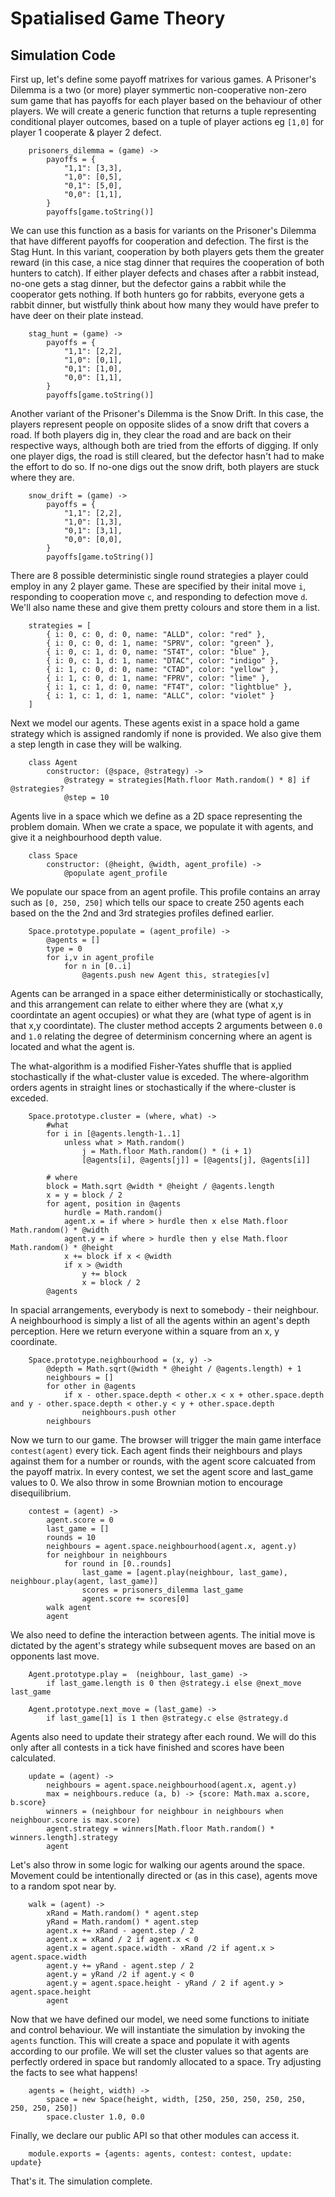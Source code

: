 # Spatialised Game Theory

## Simulation Code

First up, let's define some payoff matrixes for various games.  A Prisoner's Dilemma is a two (or more) player symmertic non-cooperative non-zero sum game that has payoffs for each player based on the behaviour of other players.  We will create a generic function that returns a tuple representing conditional player outcomes, based on a tuple of player actions eg `[1,0]` for player 1 cooperate & player 2 defect.


		prisoners_dilemma = (game) ->
			payoffs = {
				"1,1": [3,3],
				"1,0": [0,5],
				"0,1": [5,0],
				"0,0": [1,1],
			}
			payoffs[game.toString()]


We can use this function as a basis for variants on the Prisoner's Dilemma that have different payoffs for cooperation and defection. The first is the Stag Hunt. In this variant, cooperation by both players gets them the greater reward (in this case, a nice stag dinner that requires the cooperation of both hunters to catch). If either player defects and chases after a rabbit instead, no-one gets a stag dinner, but the defector gains a rabbit while the cooperator gets nothing. If both hunters go for rabbits, everyone gets a rabbit dinner, but wistfully think about how many they would have prefer to have deer on their plate instead.

		stag_hunt = (game) ->
			payoffs = {
				"1,1": [2,2],
				"1,0": [0,1],
				"0,1": [1,0],
				"0,0": [1,1],
			}
			payoffs[game.toString()]

Another variant of the Prisoner's Dilemma is the Snow Drift. In this case, the players represent people on opposite slides of a snow drift that covers a road. If both players dig in, they clear the road and are back on their respective ways, although both are tried from the efforts of digging. If only one player digs, the road is still cleared, but the defector hasn't had to make the effort to do so. If no-one digs out the snow drift, both players are stuck where they are.

		snow_drift = (game) ->
			payoffs = {
				"1,1": [2,2],
				"1,0": [1,3],
				"0,1": [3,1],
				"0,0": [0,0],
			}
			payoffs[game.toString()]

There are 8 possible deterministic single round strategies a player could employ in any 2 player game.  These are specified by their inital move `i`, responding to cooperation move `c`, and responding to defection move `d`.  We'll also name these and give them pretty colours and store them in a list.


		strategies = [
			{ i: 0, c: 0, d: 0, name: "ALLD", color: "red" },
			{ i: 0, c: 0, d: 1, name: "SPRV", color: "green" },
			{ i: 0, c: 1, d: 0, name: "ST4T", color: "blue" },
			{ i: 0, c: 1, d: 1, name: "DTAC", color: "indigo" },
			{ i: 1, c: 0, d: 0, name: "CTAD", color: "yellow" },
			{ i: 1, c: 0, d: 1, name: "FPRV", color: "lime" },
			{ i: 1, c: 1, d: 0, name: "FT4T", color: "lightblue" },
			{ i: 1, c: 1, d: 1, name: "ALLC", color: "violet" }
		]


Next we model our agents.  These agents exist in a space hold a game strategy which is assigned randomly if none is provided.  We also give them a step length in case they will be walking.


		class Agent
			constructor: (@space, @strategy) ->
				@strategy = strategies[Math.floor Math.random() * 8] if @strategies?
				@step = 10


Agents live in a space which we define as a 2D space representing the problem domain.  When we crate a space, we populate it with agents, and give it a neighbourhood depth value.


		class Space
			constructor: (@height, @width, agent_profile) ->
				@populate agent_profile


We populate our space from an agent profile.  This profile contains an array such as `[0, 250, 250]` which tells our space to create 250 agents each based on the the 2nd and 3rd strategies profiles defined earlier.


		Space.prototype.populate = (agent_profile) ->
			@agents = []
			type = 0
			for i,v in agent_profile
				for n in [0..i]
					@agents.push new Agent this, strategies[v]


Agents can be arranged in a space either deterministically or stochastically, and this arrangement can relate to either where they are (what x,y coordintate an agent occupies) or what they are (what type of agent is in that x,y coordintate).  The cluster method accepts 2 arguments between `0.0` and `1.0` relating the degree of determinism concerning where an agent is located and what the agent is.

The what-algorithm is a modified Fisher-Yates shuffle that is applied stochastically if the what-cluster value is exceded.  The where-algorithm orders agents in straight lines or stochastically if the where-cluster is exceded.


		Space.prototype.cluster = (where, what) ->
			#what
			for i in [@agents.length-1..1]
				unless what > Math.random()
					j = Math.floor Math.random() * (i + 1)
					[@agents[i], @agents[j]] = [@agents[j], @agents[i]]

			# where
			block = Math.sqrt @width * @height / @agents.length
			x = y = block / 2
			for agent, position in @agents
				hurdle = Math.random()
				agent.x = if where > hurdle then x else Math.floor Math.random() * @width
				agent.y = if where > hurdle then y else Math.floor Math.random() * @height
				x += block if x < @width
				if x > @width 
					y += block
					x = block / 2
			@agents


In spacial arrangements, everybody is next to somebody - their neighbour.  A neighbourhood is simply a list of all the agents within an agent's depth perception.  Here we return everyone within a square from an x, y coordinate.


		Space.prototype.neighbourhood = (x, y) ->
			@depth = Math.sqrt(@width * @height / @agents.length) + 1
			neighbours = []
			for other in @agents
				if x - other.space.depth < other.x < x + other.space.depth and y - other.space.depth < other.y < y + other.space.depth
					neighbours.push other
			neighbours


Now we turn to our game.  The browser will trigger the main game interface `contest(agent)` every tick.  Each agent finds their neighbours and plays against them for a number or rounds, with the agent score calcuated from the payoff matrix.  In every contest, we set the agent score and last_game values to 0.  We also throw in some Brownian motion to encourage disequilibrium.


		contest = (agent) ->
			agent.score = 0
			last_game = []
			rounds = 10
			neighbours = agent.space.neighbourhood(agent.x, agent.y)
			for neighbour in neighbours
				for round in [0..rounds]
					last_game = [agent.play(neighbour, last_game), neighbour.play(agent, last_game)]
					scores = prisoners_dilemma last_game
					agent.score += scores[0]
			walk agent
			agent

We also need to define the interaction between agents.  The initial move is dictated by the agent's strategy while subsequent moves are based on an opponents last move.


		Agent.prototype.play =  (neighbour, last_game) ->
			if last_game.length is 0 then @strategy.i else @next_move last_game

		Agent.prototype.next_move = (last_game) ->
			if last_game[1] is 1 then @strategy.c else @strategy.d


Agents also need to update their strategy after each round.  We will do this only after all contests in a tick have finished and scores have been calculated.


		update = (agent) ->
			neighbours = agent.space.neighbourhood(agent.x, agent.y)
			max = neighbours.reduce (a, b) -> {score: Math.max a.score, b.score}
			winners = (neighbour for neighbour in neighbours when neighbour.score is max.score)
			agent.strategy = winners[Math.floor Math.random() * winners.length].strategy 
			agent


Let's also throw in some logic for walking our agents around the space.  Movement could be intentionally directed or (as in this case), agents move to a random spot near by.


		walk = (agent) ->
			xRand = Math.random() * agent.step
			yRand = Math.random() * agent.step
			agent.x += xRand - agent.step / 2
			agent.x = xRand / 2 if agent.x < 0
			agent.x = agent.space.width - xRand /2 if agent.x > agent.space.width
			agent.y += yRand - agent.step / 2
			agent.y = yRand /2 if agent.y < 0
			agent.y = agent.space.height - yRand / 2 if agent.y > agent.space.height
			agent


Now that we have defined our model, we need some functions to initiate and control behaviour.  We will instantiate the simulation by invoking the `agents` function.  This will create a space and populate it with agents according to our profile.  We will set the cluster values so that agents are perfectly ordered in space but randomly allocated to a space.  Try adjusting the facts to see what happens! 


		agents = (height, width) ->
			space = new Space(height, width, [250, 250, 250, 250, 250, 250, 250, 250])
			space.cluster 1.0, 0.0


Finally, we declare our public API so that other modules can access it.


		module.exports = {agents: agents, contest: contest, update: update}


That's it. The simulation complete.
